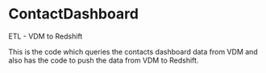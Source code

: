 # ContactDashboard
ETL - VDM to Redshift


This is the code which queries the contacts dashboard data from VDM and also has the code to push the data from VDM to Redshift. 
